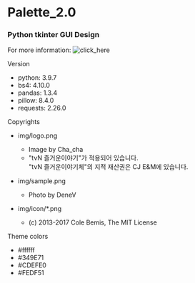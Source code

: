 # Palette_2.0
 ### Python tkinter GUI Design

For more information: ![click_here](https://denev6.github.io/palette2/)  


Version

- python: 3.9.7
- bs4: 4.10.0
- pandas: 1.3.4
- pillow: 8.4.0
- requests: 2.26.0

Copyrights 

- img/logo.png
  - Image by Cha_cha
  - "tvN 즐거운이야기"가 적용되어 있습니다.  
    "tvN 즐거운이야기체"의 지적 재산권은 CJ E&M에 있습니다.

- img/sample.png
  - Photo by DeneV

- img/icon/*.png
  - (c) 2013-2017 Cole Bemis, The MIT License

Theme colors

- #ffffff
- #349E71
- #CDEFE0
- #FEDF51
